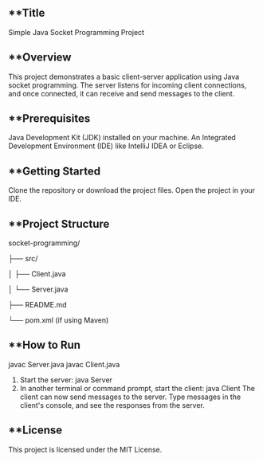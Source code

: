 ## **Title
   Simple Java Socket Programming Project
## **Overview
   This project demonstrates a basic client-server application using Java socket programming. The server listens for incoming client connections, and once connected, it can receive and send messages to the client.

## **Prerequisites
  Java Development Kit (JDK) installed on your machine.
  An Integrated Development Environment (IDE) like IntelliJ IDEA or Eclipse.

## **Getting Started
  Clone the repository or download the project files.
  Open the project in your IDE.

## **Project Structure
   socket-programming/
   
   ├── src/
   
   │   ├── Client.java
   
   │   └── Server.java
   
   ├── README.md
   
   └── pom.xml (if using Maven)
## **How to Run
   javac Server.java
   javac Client.java
  1. Start the server:
     java Server
  2. In another terminal or command prompt, start the client:
     java Client
 The client can now send messages to the server. Type messages in the client's console, and see the responses from the server.
## **License
  This project is licensed under the MIT License.



